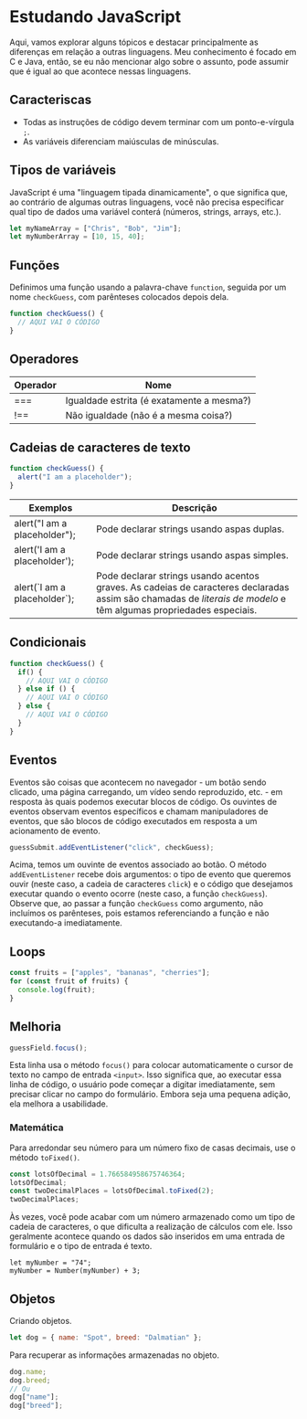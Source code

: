 # Estudando JavaScript
Aqui, vamos explorar alguns tópicos e destacar principalmente as diferenças em relação a outras linguagens. Meu conhecimento é focado em C e Java, então, se eu não mencionar algo sobre o assunto, pode assumir que é igual ao que acontece nessas linguagens.

## Caracteriscas
- Todas as instruções de código devem terminar com um ponto-e-vírgula `;`.
- As variáveis diferenciam maiúsculas de minúsculas.

## Tipos de variáveis
JavaScript é uma "linguagem tipada dinamicamente", o que significa que, ao contrário de algumas outras linguagens, você não precisa especificar qual tipo de dados uma variável conterá (números, strings, arrays, etc.).

```javascript
let myNameArray = ["Chris", "Bob", "Jim"];
let myNumberArray = [10, 15, 40];
```

## Funções
Definimos uma função usando a palavra-chave `function`, seguida por um nome `checkGuess`, com parênteses colocados depois dela.

```javascript
function checkGuess() {
  // AQUI VAI O CÓDIGO
}
```

## Operadores

| Operador  | Nome                                      |
|-----------|-------------------------------------------|
| ===       | Igualdade estrita (é exatamente a mesma?) |
| !==       | Não igualdade (não é a mesma coisa?)      |

## Cadeias de caracteres de texto

```javascript
function checkGuess() {
  alert("I am a placeholder");
}
```
| Exemplos                                | Descrição                                                                                |
|-----------------------------------------|------------------------------------------------------------------------------------------|
| alert("I am a placeholder");            | Pode declarar strings usando aspas duplas.                                               |
| alert('I am a placeholder');            | Pode declarar strings usando aspas simples.                                              |
| alert(\`I am a placeholder\`);          | Pode declarar strings usando acentos graves. As cadeias de caracteres declaradas assim são chamadas de *literais de modelo* e têm algumas                                                   propriedades especiais. |

## Condicionais

```javascript
function checkGuess() {
  if() {
    // AQUI VAI O CÓDIGO
  } else if () {
    // AQUI VAI O CÓDIGO
  } else {
    // AQUI VAI O CÓDIGO
  }
}
```

## Eventos

Eventos são coisas que acontecem no navegador - um botão sendo clicado, uma página carregando, um vídeo sendo reproduzido, etc. - em resposta às quais podemos executar blocos de código. Os ouvintes de eventos observam eventos específicos e chamam manipuladores de eventos, que são blocos de código executados em resposta a um acionamento de evento.

```javascript
guessSubmit.addEventListener("click", checkGuess);
```

Acima, temos um ouvinte de eventos associado ao botão. O método `addEventListener` recebe dois argumentos: o tipo de evento que queremos ouvir (neste caso, a cadeia de caracteres `click`) e o código que desejamos executar quando o evento ocorre (neste caso, a função `checkGuess`). Observe que, ao passar a função `checkGuess` como argumento, não incluímos os parênteses, pois estamos referenciando a função e não executando-a imediatamente.

## Loops

```javascript
const fruits = ["apples", "bananas", "cherries"];
for (const fruit of fruits) {
  console.log(fruit);
}
```

## Melhoria

```javascript
guessField.focus();
```

Esta linha usa o método `focus()` para colocar automaticamente o cursor de texto no campo de entrada `<input>`. Isso significa que, ao executar essa linha de código, o usuário pode começar a digitar imediatamente, sem precisar clicar no campo do formulário. Embora seja uma pequena adição, ela melhora a usabilidade.

### Matemática

Para arredondar seu número para um número fixo de casas decimais, use o método `toFixed()`.
```javascript
const lotsOfDecimal = 1.766584958675746364;
lotsOfDecimal;
const twoDecimalPlaces = lotsOfDecimal.toFixed(2);
twoDecimalPlaces;
```

Às vezes, você pode acabar com um número armazenado como um tipo de cadeia de caracteres, o que dificulta a realização de cálculos com ele. Isso geralmente acontece quando os dados são inseridos em uma entrada de formulário e o tipo de entrada é texto.

```
let myNumber = "74";
myNumber = Number(myNumber) + 3;
```
## Objetos

Criando objetos.

```javascript
let dog = { name: "Spot", breed: "Dalmatian" };
```

Para recuperar as informações armazenadas no objeto.

```javascript
dog.name;
dog.breed;
// Ou
dog["name"];
dog["breed"];
```

